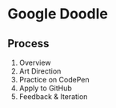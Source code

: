 # Google Doodle

## Process

1. Overview
2. Art Direction
3. Practice on CodePen
4. Apply to GitHub
5. Feedback & Iteration

